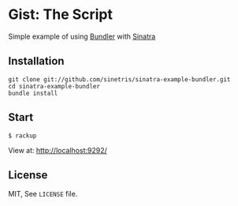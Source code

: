 Gist: The Script
================

Simple example of using [Bundler][] with [Sinatra][]

Installation
------------
    git clone git://github.com/sinetris/sinatra-example-bundler.git
    cd sinatra-example-bundler
    bundle install

Start 
-----

    $ rackup

View at: [http://localhost:9292/](http://localhost:9292/)

  [Sinatra]: http://www.sinatrarb.com
  [Bundler]: http://gembundler.com/

License
-------

MIT, See `LICENSE` file.